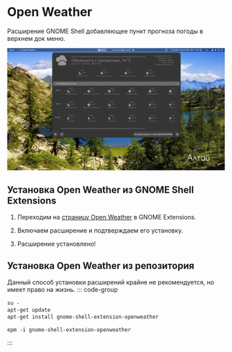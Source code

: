 # Open Weather
Расширение GNOME Shell добавляющее пункт прогноза погоды в верхнем док меню.

![Демонстрация интерфейса open weather](./public/openweather/openweather.png)

## Установка Open Weather из GNOME Shell Extensions <Badge type="info" text="GNOME Shell Extensions" />

1. Переходим на [страницу Open Weather](https://extensions.gnome.org/extension/750/openweather/) в GNOME Extensions.

2. Включаем расширение и подтверждаем его установку.

3. Расширение установлено!

## Установка Open Weather из репозитория <Badge type="warning" text="sisyphus" />

Данный способ установки расширений крайне не рекомендуется, но имеет право на жизнь.
::: code-group
```shell[apt-get]
su -
apt-get update
apt-get install gnome-shell-extension-openweather
```
```shell[epm]
epm -i gnome-shell-extension-openweather
```
:::
